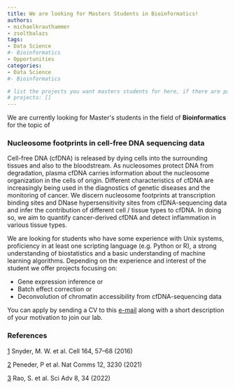 ```yaml
---
title: We are looking for Masters Students in Bioinformatics!
authors:
- michaelkrauthammer
- zsoltbalazs
tags: 
- Data Science
#- Bioinformatics
- Opportunities
categories:
- Data Science
#- Bioinformatics

# list the projects you want masters students for here, if there are pages for them
# projects: []
---
```


We are currently looking for Master's students in the field of **Bioinformatics** for the topic of

### Nucleosome footprints in cell-free DNA sequencing data

Cell-free DNA (cfDNA) is released by dying cells into the surrounding tissues and also to the bloodstream. As nucleosomes protect DNA from degradation, plasma cfDNA carries information about the nucleosome organization in the cells of origin. Different characteristics of cfDNA are increasingly being used in the diagnostics of genetic diseases and the monitoring of cancer. We discern nucleosome footprints at transcription binding sites and DNase hypersensitivity sites from cfDNA-sequencing data and infer the contribution of different cell / tissue types to cfDNA. In doing so, we aim to quantify cancer-derived cfDNA and detect inflammation in various tissue types.

We are looking for students who have some experience with Unix systems, proficiency in at least one scripting language (e.g. Python or R), a strong understanding of biostatistics and a basic understanding of machine learning algorithms.
Depending on the experience and interest of the student we offer projects focusing on:
- Gene expression inference or
- Batch effect correction or
- Deconvolution of chromatin accessibility from cfDNA-sequencing data

You can apply by sending a CV to this <a href="#" onclick="u='zsolt.balazs'; d='uzh.ch'; prompt('Copy address to clipboard',u+'@'+d); return false">e-mail</a> along with a short description of your motivation to join our lab.

### References
[1](https://www.sciencedirect.com/science/article/pii/S009286741501569X) Snyder, M. W. et al. Cell 164, 57–68 (2016)

[2](https://www.nature.com/articles/s41467-021-23445-w) Peneder, P et al. Nat Comms 12, 3230 (2021) 

[3](https://www.science.org/doi/10.1126/sciadv.abm4358) Rao, S. et al. Sci Adv 8, 34 (2022)
